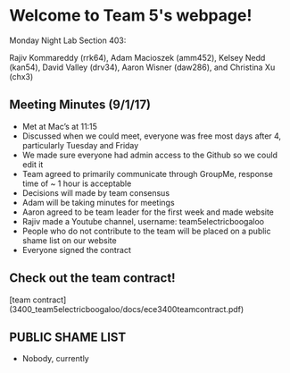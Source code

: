# Welcome to Team 5's webpage!

Monday Night Lab Section 403:

Rajiv Kommareddy (rrk64), Adam Macioszek (amm452), Kelsey Nedd (kan54), David Valley (drv34), Aaron Wisner (daw286), and Christina Xu (chx3)



## Meeting Minutes (9/1/17)
* Met at Mac’s at 11:15
* Discussed when we could meet, everyone was free most days after 4, particularly Tuesday and Friday
* We made sure everyone had admin access to the Github so we could edit it
* Team agreed to primarily communicate through GroupMe, response time of ~ 1 hour is acceptable
* Decisions will made by team consensus
* Adam will be taking minutes for meetings
* Aaron agreed to be team leader for the first week and made website
* Rajiv made a Youtube channel, username: team5electricboogaloo
* People who do not contribute to the team will be placed on a public shame list on our website
* Everyone signed the contract

## Check out the team contract!
[team contract] (3400_team5electricboogaloo/docs/ece3400teamcontract.pdf)

## PUBLIC SHAME LIST
* Nobody, currently






